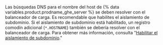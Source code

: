 Las búsquedas DNS para el nombre del host de {% data variables.product.prodname_ghe_server %} se deben resolver con el balanceador de carga. Es recomendable que habilites el aislamiento de subdominio. Si el aislamiento de subdominio está habilitado, un registro comodín adicional (`*.HOSTNAME`) también se debería resolver con el balanceador de carga. Para obtener más información, consulta "[Habilitar el aislamiento de subdominio](/enterprise/admin/guides/installation/enabling-subdomain-isolation/)."
